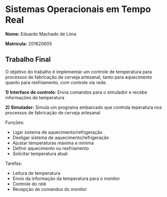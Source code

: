 # Sistemas Operacionais em Tempo Real

**Nome:** Eduardo Machado de Lima

**Matrícula:** 201620605


## Trabalho Final

O objetivo do trabalho é implementar um controle de temperatura para processos de fabricação de cerveja artesanal, tanto para aquecimento quanto para resfriamento, com controle via rede.

**1) Interface de controle:** Envia comandos para o simulador e recebe informações de temperatura

**2) Simulador:** Simula um programa embarcado que controla teperatura nos processos de fabricação de cerveja artesanal

Funções:

* Ligar sistema de aquecimento/refrigeração
* Desligar sistema de aquecimento/refrigeração
* Ajustar temperaturas máxima e mínima
* Definir aquecimento ou resfriamento
* Solicitar temperatura atual

Tarefas:

* Leitura de temperatura
* Envio da informação da temperatura para o monitor
* Controle do relé
* Recepção de comandos do monitor
	